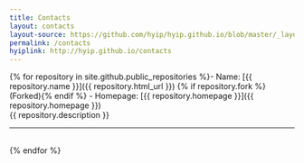 ```yaml
---
title: Contacts
layout: contacts
layout-source: https://github.com/hyip/hyip.github.io/blob/master/_layouts/contacts.html
permalink: /contacts
hyiplink: http://hyip.github.io/contacts
---
```

{% for repository in site.github.public_repositories %}- Name: [{{ repository.name }}]({{ repository.html_url }}) {% if repository.fork %} (Forked){% endif %} - Homepage: [{{ repository.homepage }}]({{ repository.homepage }})<br>{{ repository.description }}<hr>   
{% endfor %}					
